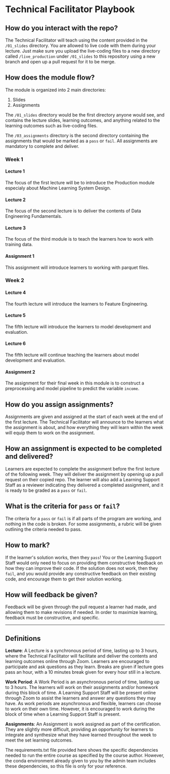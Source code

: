 # Technical Facilitator Playbook

## How do you interact with the repo?
The Technical Facilitator will teach using the content provided in the `/01_slides` directory. You are allowed to live code with them during your lecture. Just make sure you upload the live-coding files to a new directory called `/live_production` under `/01_slides` to this repository using a new branch and open up a pull request for it to be merge.

## How does the module flow?
The module is organized into 2 main directories:
1. Slides
2. Assignments

The `/01_slides` directory would be the first directory anyone would see, and contains the lecture slides, learning outcomes, and anything related to the learning outcomes such as live-coding files.

The `/03_assignments` directory is the second directory containing the assignments that would be marked as a `pass` or `fail`. All assignments are mandatory to complete and deliver.

### Week 1

#### Lecture 1
The focus of the first lecture will be to introduce the Production module especialy about Machine Learning System Design.

#### Lecture 2
The focus of the second lecture is to deliver the contents of Data Engineering Fundamentals. 

#### Lecture 3
The focus of the third module is to teach the learners how to work with training data.

#### Assignment 1
This assignment will introduce learners to working with parquet files.

### Week 2

#### Lecture 4
The fourth lecture will introduce the learners to Feature Engineering.

#### Lecture 5
The fifth lecture will introduce the learners to model development and evaluation.

#### Lecture 6
The fifth lecture will continue teaching the learners about model development and evaluation.

#### Assignment 2
The assignment for their final week in this module is to construct a preprocessing and model pipeline to predict the variable `income`.

## How do you assign assignments?
Assignments are given and assigned at the start of each week at the end of the first lecture. The Technical Facilitator will announce to the learners what the assignment is about, and how everything they will learn within the week will equip them to work on the assignment.

## How an assignment is expected to be completed and delivered?
Learners are expected to complete the assignment before the first lecture of the following week. They will deliver the assignment by opening up a pull request on their copied repo. The learner will also add a Learning Support Staff as a reviewer indicating they delivered a completed assignment, and it is ready to be graded as a `pass` or `fail`.

## What is the criteria for `pass` or `fail`?
The criteria for a `pass` or `fail` is if all parts of the program are working, and nothing in the code is broken. For some assignments, a rubric will be given outlining the criteria needed to pass.

## How to mark?
If the learner's solution works, then they `pass`! You or the Learning Support Staff would only need to focus on providing them constructive feedback on how they can improve their code. If the solution does not work, then they `fail`, and you would provide any constructive feedback on their existing code, and encourage them to get their solution working.

## How will feedback be given?
Feedback will be given through the pull request a learner had made, and allowing them to make revisions if needed. In order to maximize learning, feedback must be constructive, and specific.

<hr>

## Definitions
**Lecture**: A Lecture is a synchronous period of time, lasting up to 3 hours, where the Technical Facilitator will facilitate and deliver the contents and learning outcomes online through Zoom. Learners are encouraged to participate and ask questions as they learn. Breaks are given if lecture goes pass an hour, with a 10 minutes break given for every hour still in a lecture.

**Work Period**: A Work Period is an asynchronous period of time, lasting up to 3 hours. The learners will work on their assignments and/or homework during this block of time. A Learning Support Staff will be present online through Zoom to assist the learners and answer any questions they may have. As work periods are asynchronous and flexible, learners can choose to work on their own time. However, it is encouraged to work during the block of time when a Learning Support Staff is present.

**Assignments**: An Assignment is work assigned as part of the certification. They are slightly more difficult, providing an opportunity for learners to integrate and synthesize what they have learned throughout the week to meet the set learning outcomes.

The requirements.txt file provided here shows the specific dependencies needed to run the entire course as specified by the course author. However, the conda environment already given to you by the admin team includes these dependencies, so this file is only for your reference.
